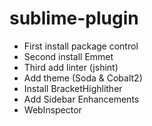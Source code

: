 # sublime-plugin

* First install package control
* Second install Emmet
* Third add linter (jshint)
* Add theme (Soda & Cobalt2)
* Install BracketHighlither
* Add Sidebar Enhancements
* WebInspector
